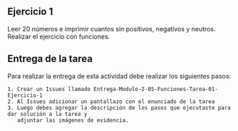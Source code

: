 ## Ejercicio 1

Leer 20 números e imprimir cuantos sin positivos, negativos y neutros. Realizar el ejercicio con funciones.

## Entrega de la tarea

Para realizar la entrega de esta actividad debe realizar los siguientes pasos:

    1. Crear un Issues llamado Entrega-Modulo-2-05-Funciones-Tarea-01-Ejercicio-1
    2. Al Issues adicionar un pantallazo con el enunciado de la tarea
    3. Luego debes agregar la descripción de los pasos que ejecutaste para dar solución a la tarea y 
       adjuntar las imágenes de evidencia.  
